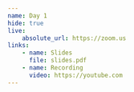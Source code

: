 ```yaml
---
name: Day 1
hide: true
live:
    absolute_url: https://zoom.us
links:
    - name: Slides
      file: slides.pdf
    - name: Recording
      video: https://youtube.com
---
```




